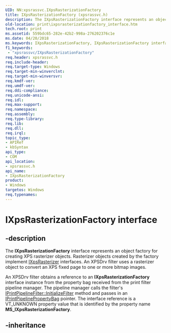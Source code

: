 ```yaml
---
UID: NN:xpsrassvc.IXpsRasterizationFactory
title: IXpsRasterizationFactory (xpsrassvc.h)
description: The IXpsRasterizationFactory interface represents an object factory for creating XPS rasterizer objects.
old-location: print\ixpsrasterizationfactory_interface.htm
tech.root: print
ms.assetid: 559bdc65-282e-42b2-998a-276202376c1e
ms.date: 04/20/2018
ms.keywords: IXpsRasterizationFactory, IXpsRasterizationFactory interface [Print Devices], IXpsRasterizationFactory interface [Print Devices],described, print.ixpsrasterizationfactory_interface, print_xpsrast_50eb7bf8-2753-47e1-b63b-81639ac26bb7.xml, xpsrassvc/IXpsRasterizationFactory
f1_keywords:
 - "xpsrassvc/IXpsRasterizationFactory"
req.header: xpsrassvc.h
req.include-header: 
req.target-type: Windows
req.target-min-winverclnt: 
req.target-min-winversvr: 
req.kmdf-ver: 
req.umdf-ver: 
req.ddi-compliance: 
req.unicode-ansi: 
req.idl: 
req.max-support: 
req.namespace: 
req.assembly: 
req.type-library: 
req.lib: 
req.dll: 
req.irql: 
topic_type:
- APIRef
- kbSyntax
api_type:
- COM
api_location:
- xpsrassvc.h
api_name:
- IXpsRasterizationFactory
product:
- Windows
targetos: Windows
req.typenames: 
---
```


# IXpsRasterizationFactory interface

## -description

The **IXpsRasterizationFactory** interface represents an object factory for creating XPS rasterizer objects. Rasterizer objects created by the factory implement [IXpsRasterizer](https://docs.microsoft.com/windows-hardware/drivers/ddi/xpsrassvc/nn-xpsrassvc-ixpsrasterizer) interfaces. An XPSDrv filter uses a rasterizer object to convert an XPS fixed page to one or more bitmap images.

An XPSDrv filter obtains a reference to an **IXpsRasterizationFactory** interface instance from the property bag received from the print filter pipeline manager. The pipeline manager calls the filter's [IPrintPipelineFilter::InitializeFilter](https://docs.microsoft.com/windows-hardware/drivers/ddi/filterpipeline/nf-filterpipeline-iprintpipelinefilter-initializefilter) method and passes in an [IPrintPipelinePropertyBag](https://docs.microsoft.com/windows-hardware/drivers/ddi/filterpipeline/nn-filterpipeline-iprintpipelinepropertybag) pointer. The interface reference is a VT_UNKNOWN property value that is identified by the property name **MS_IXpsRasterizationFactory**.

## -inheritance
